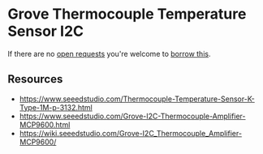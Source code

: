 # Grove Thermocouple Temperature Sensor I2C
If there are no [open requests](../../../../issues?q=is%3Aissue+is%3Aopen+%22Grove+Thermocouple+Temperature+Sensor+I2C%22+in%3Atitle) you're welcome to [borrow this](../../../../issues/new?title=Borrow+request+for+Grove+Thermocouple+Temperature+Sensor+I2C&body=1+piece+of+%5Bthis%5D%28..%2Fblob%2Fmain%2F.%2FHardware%2FSensors%2FGrove_Thermocouple_Temperature_Sensor_I2C.md%29+for+~2+weeks.).

## Resources
- https://www.seeedstudio.com/Thermocouple-Temperature-Sensor-K-Type-1M-p-3132.html
- https://www.seeedstudio.com/Grove-I2C-Thermocouple-Amplifier-MCP9600.html
- https://wiki.seeedstudio.com/Grove-I2C_Thermocouple_Amplifier-MCP9600/
